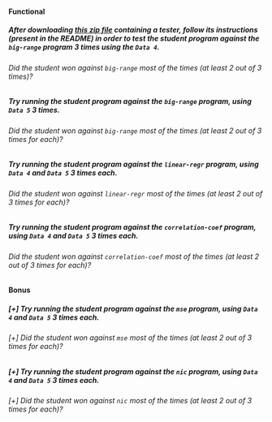 #### Functional

##### After downloading [this zip file](https://assets.01-edu.org/guess-the-number.zip) containing a tester, follow its instructions (present in the README) in order to test the student program against the `big-range` program 3 times using the `Data 4`.

###### Did the student won against `big-range` most of the times (at least 2 out of 3 times)?

##### Try running the student program against the `big-range` program, using `Data 5` 3 times.

###### Did the student won against `big-range` most of the times (at least 2 out of 3 times for each)?

##### Try running the student program against the `linear-regr` program, using `Data 4` and `Data 5` 3 times each.

###### Did the student won against `linear-regr` most of the times (at least 2 out of 3 times for each)?

##### Try running the student program against the `correlation-coef` program, using `Data 4` and `Data 5` 3 times each.

###### Did the student won against `correlation-coef` most of the times (at least 2 out of 3 times for each)?

#### Bonus

##### [+] Try running the student program against the `mse` program, using `Data 4` and `Data 5` 3 times each.

###### [+] Did the student won against `mse` most of the times (at least 2 out of 3 times for each)?

##### [+] Try running the student program against the `nic` program, using `Data 4` and `Data 5` 3 times each.

###### [+] Did the student won against `nic` most of the times (at least 2 out of 3 times for each)?
